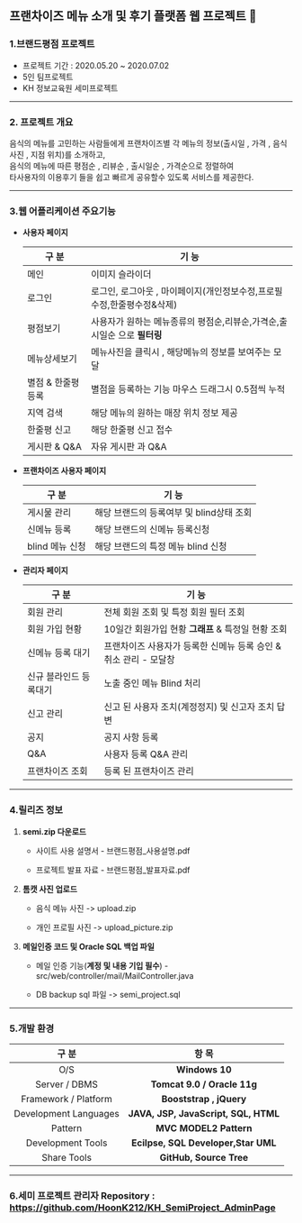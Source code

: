## 프랜차이즈 메뉴 소개 및 후기 플랫폼 웹 프로젝트 🌱
    
### 1.브랜드평점 프로젝트 
* 프로젝트 기간 : 2020.05.20 ~ 2020.07.02
* 5인 팀프로젝트
* KH 정보교육원 세미프로젝트

---

### 2. 프로젝트 개요
음식의 메뉴를 고민하는 사람들에게 프랜차이즈별 각 메뉴의 정보(출시일 , 가격 , 음식사진 ,  지점 위치)를 소개하고,  
음식의 메뉴에 따른 평점순 , 리뷰순 , 출시일순 , 가격순으로 정렬하여  
타사용자의 이용후기 들을 쉽고 빠르게 공유할수 있도록 서비스를 제공한다.

---

### 3.웹 어플리케이션 주요기능

* **사용자 페이지**

    |구 분|기 능|
    |-------|------|
    |메인|이미지 슬라이더|
    |로그인|로그인, 로그아웃 , 마이페이지(개인정보수정,프로필수정,한줄평수정&삭제)|
    |평점보기|사용자가 원하는 메뉴종류의 평점순,리뷰순,가격순,출시일순 으로 **필터링**|
    |메뉴상세보기|메뉴사진을 클릭시 , 해당메뉴의 정보를 보여주는 모달|
    |별점 & 한줄평 등록|별점을 등록하는 기능 마우스 드래그시 0.5점씩 누적 |
    |지역 검색|해당 메뉴의 원하는 매장 위치 정보 제공|
    |한줄평 신고|해당 한줄평 신고 접수|
    |게시판 & Q&A|자유 게시판 과 Q&A|

* **프랜차이즈 사용자 페이지**

    |구 분|기 능|
    |-------|------|
    |게시물 관리|해당 브랜드의 등록여부 및 blind상태 조회|
    |신메뉴 등록|해당 브랜드의 신메뉴 등록신청|
    |blind 메뉴 신청|해당 브랜드의 특정 메뉴 blind 신청|


* **관리자 페이지**

    |구 분|기 능|
    |-------|------|
    |회원 관리|전체 회원 조회 및 특정 회원 필터 조회|
    |회원 가입 현황|10일간 회원가입 현황  **그래프** & 특정일 현황 조회|
    |신메뉴 등록 대기|프랜차이즈 사용자가 등록한 신메뉴 등록 승인 & 취소 관리 - 모달창|
    |신규 블라인드 등록대기|노출 중인 메뉴 Blind 처리|
    |신고 관리|신고 된 사용자 조치(계정정지) 및 신고자 조치 답변|
    |공지|공지 사항 등록|
    |Q&A|사용자 등록 Q&A 관리|
    |프랜차이즈 조회|등록 된 프랜차이즈 관리|

---

### 4.릴리즈 정보

1. **semi.zip 다운로드**

    * 사이트 사용 설명서 - 브랜드평점_사용설명.pdf

    * 프로젝트 발표 자료 - 브랜드평점_발표자료.pdf

2. **톰캣 사진 업로드** 

    * 음식 메뉴 사진 -> upload.zip

    * 개인 프로필 사진 -> upload_picture.zip

3. **메일인증 코드 및 Oracle SQL 백업 파일**

    * 메일 인증 기능(**계정 및 내용 기입 필수**) - src/web/controller/mail/MailController.java

    * DB backup sql 파일 -> semi_project.sql

---

### 5.개발 환경

|구 분|항 목|
|:-------:|:------:|
|O/S|**Windows 10**|
|Server / DBMS|**Tomcat 9.0 / Oracle 11g**|
|Framework / Platform|**Booststrap , jQuery**|
|Development Languages|**JAVA, JSP, JavaScript, SQL, HTML**|
|Pattern|**MVC MODEL2 Pattern**|
|Development Tools|**Ecilpse, SQL Developer,Star UML**|
|Share Tools|**GitHub, Source Tree**|

---

### 6.세미 프로젝트 관리자 Repository : https://github.com/HoonK212/KH_SemiProject_AdminPage
